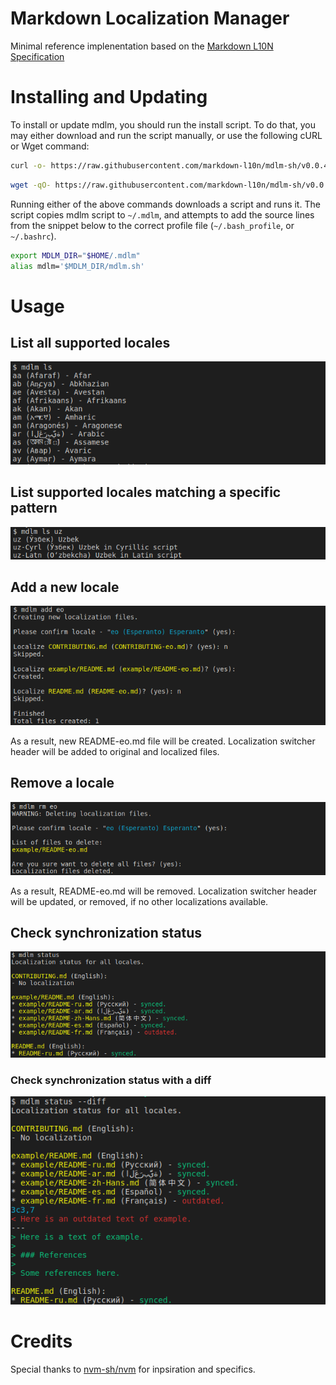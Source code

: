 # Markdown Localization Manager

Minimal reference implenentation based on the [Markdown L10N Specification](https://github.com/markdown-l10n/markdown-l10n-spec)

# Installing and Updating

To install or update mdlm, you should run the install script. To do that, you may either download and run the script manually, or use the following cURL or Wget command:
```sh
curl -o- https://raw.githubusercontent.com/markdown-l10n/mdlm-sh/v0.0.4/install.sh | bash
```
```sh
wget -qO- https://raw.githubusercontent.com/markdown-l10n/mdlm-sh/v0.0.4/install.sh | bash
```
Running either of the above commands downloads a script and runs it. The script copies mdlm script to `~/.mdlm`, and attempts to add the source lines from the snippet below to the correct profile file (`~/.bash_profile`, or `~/.bashrc`).

```sh
export MDLM_DIR="$HOME/.mdlm"
alias mdlm='$MDLM_DIR/mdlm.sh'
```

# Usage

## List all supported locales

![List locales](https://raw.githubusercontent.com/markdown-l10n/mdlm-sh/assets/mdlm-sh-ls.png)

## List supported locales matching a specific pattern

![List locales matching pattern](https://raw.githubusercontent.com/markdown-l10n/mdlm-sh/assets/mdlm-sh-ls-locale.png)

## Add a new locale

![Add a new locale](https://raw.githubusercontent.com/markdown-l10n/mdlm-sh/assets/mdlm-sh-add.png)

As a result, new README-eo.md file will be created. Localization switcher header will be added to original and localized files.

## Remove a locale

![Remove a locale](https://raw.githubusercontent.com/markdown-l10n/mdlm-sh/assets/mdlm-sh-rm.png)

As a result, README-eo.md will be removed. Localization switcher header will be updated, or removed, if no other localizations available.

## Check synchronization status

![Check sync status](https://raw.githubusercontent.com/markdown-l10n/mdlm-sh/assets/mdlm-sh-status.png)

### Check synchronization status with a diff

![Check sync status with diff](https://raw.githubusercontent.com/markdown-l10n/mdlm-sh/assets/mdlm-sh-status-diff.png)

# Credits
Special thanks to [nvm-sh/nvm](https://github.com/nvm-sh/nvm) for inpsiration and specifics.